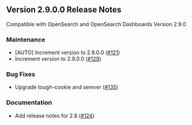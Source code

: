 ## Version 2.9.0.0 Release Notes
Compatible with OpenSearch and OpenSearch Dashboards Version 2.9.0

### Maintenance
* [AUTO] Increment version to 2.8.0.0 ([#121](https://github.com/opensearch-project/dashboards-reporting/pull/121))
* Increment version to 2.9.0.0 ([#129](https://github.com/opensearch-project/dashboards-reporting/pull/129))

### Bug Fixes
* Upgrade tough-cookie and semver ([#135](https://github.com/opensearch-project/dashboards-reporting/pull/135))

### Documentation
* Add release notes for 2.8 ([#124](https://github.com/opensearch-project/dashboards-reporting/pull/124))
